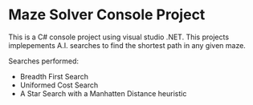 # Maze Solver Console Project

This is a C# console project using visual studio .NET. This projects implepements A.I. searches to find the shortest path in any given maze.

Searches performed:
- Breadth First Search
- Uniformed Cost Search
- A Star Search with a Manhatten Distance heuristic

